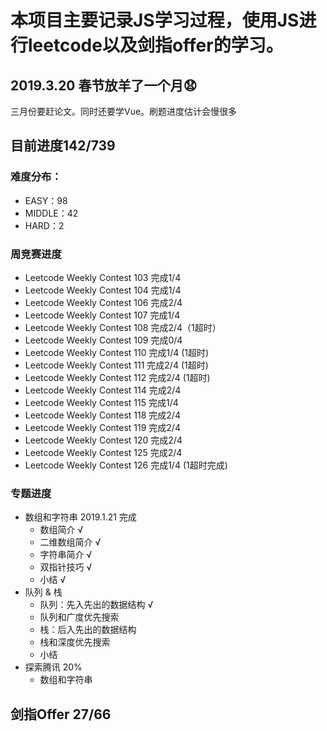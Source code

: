 # 本项目主要记录JS学习过程，使用JS进行leetcode以及剑指offer的学习。
## 2019.3.20    春节放羊了一个月😧
三月份要赶论文。同时还要学Vue。刷题进度估计会慢很多
## 目前进度142/739
### 难度分布：
* EASY：98
* MIDDLE：42
* HARD：2
### 周竞赛进度
* Leetcode Weekly Contest 103 完成1/4
* Leetcode Weekly Contest 104 完成1/4
* Leetcode Weekly Contest 106 完成2/4
* Leetcode Weekly Contest 107 完成1/4
* Leetcode Weekly Contest 108 完成2/4（1超时）
* Leetcode Weekly Contest 109 完成0/4
* Leetcode Weekly Contest 110 完成1/4 (1超时)
* Leetcode Weekly Contest 111 完成2/4 (1超时)
* Leetcode Weekly Contest 112 完成2/4 (1超时)
* Leetcode Weekly Contest 114 完成2/4
* Leetcode Weekly Contest 115 完成1/4
* Leetcode Weekly Contest 118 完成2/4
* Leetcode Weekly Contest 119 完成2/4
* Leetcode Weekly Contest 120 完成2/4
* Leetcode Weekly Contest 125 完成2/4
* Leetcode Weekly Contest 126 完成1/4 (1超时完成)
### 专题进度
* 数组和字符串 2019.1.21 完成
  * 数组简介 √
  * 二维数组简介 √
  * 字符串简介 √
  * 双指针技巧 √
  * 小结 √
* 队列 & 栈
  * 队列：先入先出的数据结构 √
  * 队列和广度优先搜索
  * 栈：后入先出的数据结构
  * 栈和深度优先搜索
  * 小结
* 探索腾讯 20%
  * 数组和字符串
## 剑指Offer 27/66